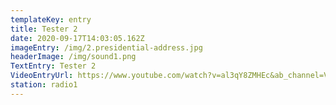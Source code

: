 ```yaml
---
templateKey: entry
title: Tester 2
date: 2020-09-17T14:03:05.162Z
imageEntry: /img/2.presidential-address.jpg
headerImage: /img/sound1.png
TextEntry: Tester 2
VideoEntryUrl: https://www.youtube.com/watch?v=al3qY8ZMHEc&ab_channel=Vox
station: radio1
---
```

